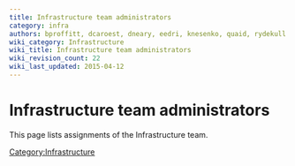 ```yaml
---
title: Infrastructure team administrators
category: infra
authors: bproffitt, dcaroest, dneary, eedri, knesenko, quaid, rydekull
wiki_category: Infrastructure
wiki_title: Infrastructure team administrators
wiki_revision_count: 22
wiki_last_updated: 2015-04-12
---
```


# Infrastructure team administrators

This page lists assignments of the Infrastructure team.

<Category:Infrastructure>
